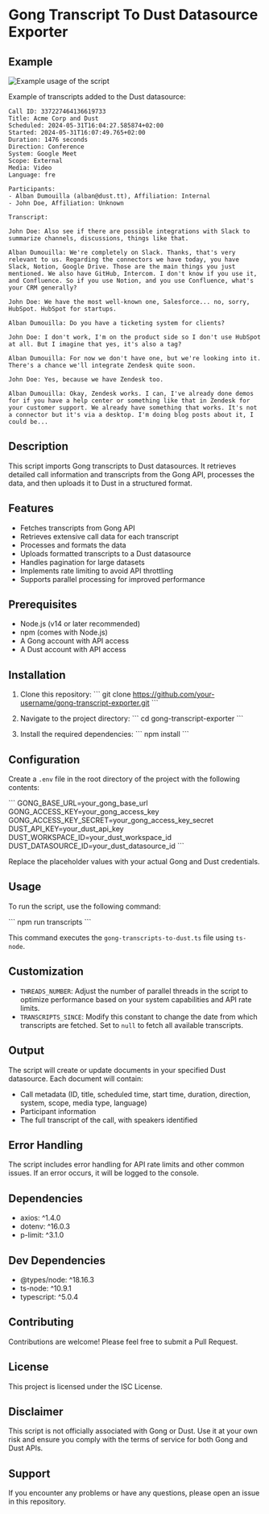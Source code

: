 # Gong Transcript To Dust Datasource Exporter

## Example
![Example usage of the script](https://i.ibb.co/2s8yVC6/Screenshot-2024-08-30-at-11-59-13.png)

Example of transcripts added to the Dust datasource: 

```
Call ID: 337227464136619733
Title: Acme Corp and Dust
Scheduled: 2024-05-31T16:04:27.585874+02:00
Started: 2024-05-31T16:07:49.765+02:00
Duration: 1476 seconds
Direction: Conference
System: Google Meet
Scope: External
Media: Video
Language: fre

Participants:
- Alban Dumouilla (alban@dust.tt), Affiliation: Internal
- John Doe, Affiliation: Unknown

Transcript:

John Doe: Also see if there are possible integrations with Slack to summarize channels, discussions, things like that.

Alban Dumouilla: We're completely on Slack. Thanks, that's very relevant to us. Regarding the connectors we have today, you have Slack, Notion, Google Drive. Those are the main things you just mentioned. We also have GitHub, Intercom. I don't know if you use it, and Confluence. So if you use Notion, and you use Confluence, what's your CRM generally?

John Doe: We have the most well-known one, Salesforce... no, sorry, HubSpot. HubSpot for startups.

Alban Dumouilla: Do you have a ticketing system for clients?

John Doe: I don't work, I'm on the product side so I don't use HubSpot at all. But I imagine that yes, it's also a tag?

Alban Dumouilla: For now we don't have one, but we're looking into it. There's a chance we'll integrate Zendesk quite soon.

John Doe: Yes, because we have Zendesk too.

Alban Dumouilla: Okay, Zendesk works. I can, I've already done demos for if you have a help center or something like that in Zendesk for your customer support. We already have something that works. It's not a connector but it's via a desktop. I'm doing blog posts about it, I could be...
```

## Description

This script imports Gong transcripts to Dust datasources. It retrieves detailed call information and transcripts from the Gong API, processes the data, and then uploads it to Dust in a structured format.

## Features

- Fetches transcripts from Gong API
- Retrieves extensive call data for each transcript
- Processes and formats the data
- Uploads formatted transcripts to a Dust datasource
- Handles pagination for large datasets
- Implements rate limiting to avoid API throttling
- Supports parallel processing for improved performance

## Prerequisites

- Node.js (v14 or later recommended)
- npm (comes with Node.js)
- A Gong account with API access
- A Dust account with API access

## Installation

1. Clone this repository:
   \```
   git clone https://github.com/your-username/gong-transcript-exporter.git
   \```

2. Navigate to the project directory:
   \```
   cd gong-transcript-exporter
   \```

3. Install the required dependencies:
   \```
   npm install
   \```

## Configuration

Create a `.env` file in the root directory of the project with the following contents:

\```
GONG_BASE_URL=your_gong_base_url
GONG_ACCESS_KEY=your_gong_access_key
GONG_ACCESS_KEY_SECRET=your_gong_access_key_secret
DUST_API_KEY=your_dust_api_key
DUST_WORKSPACE_ID=your_dust_workspace_id
DUST_DATASOURCE_ID=your_dust_datasource_id
\```

Replace the placeholder values with your actual Gong and Dust credentials.

## Usage

To run the script, use the following command:

\```
npm run transcripts
\```

This command executes the `gong-transcripts-to-dust.ts` file using `ts-node`.

## Customization

- `THREADS_NUMBER`: Adjust the number of parallel threads in the script to optimize performance based on your system capabilities and API rate limits.
- `TRANSCRIPTS_SINCE`: Modify this constant to change the date from which transcripts are fetched. Set to `null` to fetch all available transcripts.

## Output

The script will create or update documents in your specified Dust datasource. Each document will contain:

- Call metadata (ID, title, scheduled time, start time, duration, direction, system, scope, media type, language)
- Participant information
- The full transcript of the call, with speakers identified

## Error Handling

The script includes error handling for API rate limits and other common issues. If an error occurs, it will be logged to the console.

## Dependencies

- axios: ^1.4.0
- dotenv: ^16.0.3
- p-limit: ^3.1.0

## Dev Dependencies

- @types/node: ^18.16.3
- ts-node: ^10.9.1
- typescript: ^5.0.4

## Contributing

Contributions are welcome! Please feel free to submit a Pull Request.

## License

This project is licensed under the ISC License.

## Disclaimer

This script is not officially associated with Gong or Dust. Use it at your own risk and ensure you comply with the terms of service for both Gong and Dust APIs.

## Support

If you encounter any problems or have any questions, please open an issue in this repository.
